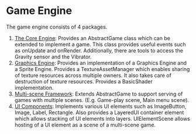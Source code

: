 # Game Engine
The game engine consists of 4 packages.
1) [The Core Engine](coreengine): Provides an AbstractGame class which can be extended to implement a game. 
This class provides useful events such as onUpdate and onRender. Additionally, there are tools to access the Gravity sensor and the Vibrator.
2) [Graphics Engine](graphics): Provides an implementation of a Graphics Engine and a Sprite Engine. 
Provides a TextureAssetManager which enables sharing of texture resources across multiple owners. It also takes care of destruction of texture resources.
Provides a BasicShader implementation.
3) [Multi-scene Framework](multiscene): Extends AbstractGame to support serving of games with multiple scenes. (E.g. Game-play scene, Main menu scene). 
4) [UI Components](ui): Implements various UI elements such as ImageButton, Image, Label, Rectangle. 
Also provides a LayeredUI container element which allows stacking of UI elements into layers.
UIElementScene allows hosting of a UI element as a scene of a multi-scene game.